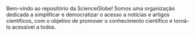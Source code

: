 
Bem-vindo ao repositório da ScienceGlobe! Somos uma organização dedicada a simplificar e democratizar o acesso a notícias e artigos científicos, com o objetivo de promover o conhecimento científico e torná-lo acessível a todos.
